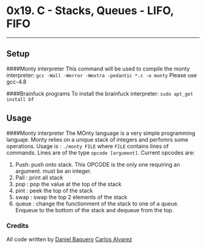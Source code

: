 # 0x19. C - Stacks, Queues - LIFO, FIFO

---
## Setup
####Monty interpreter
This command will be used to compile the monty interpreter:
``gcc -Wall -Werror -Wextra -pedantic *.c -o monty``
Please use gcc-4.8

####Brainfuck programs
To install the brainfuck interpreter:
``sudo apt_get install bf``

## Usage
####Monty interpreter
The MOnty language is a very simple programming languaje. Monty relies on a unique stack of integers and perfomrs some operations.
Usage is : `./monty FILE` where `FILE` contains lines of commands.
Lines are of the type `opcode [argument]`.
Current opcodes are:
1. Push: push onto stack. This OPCODE is the only one requiring an argument. must be an integer.
2. Pall : print all stack
3. pop : pop the value at the top of the stack
4. pint : peek the top of the stack
5. swap : swap the top 2 elements of the stack
6. queue : change the functionment of the stack to one of a queue. Enqueue to the bottom of the stack and dequeue from the top.

### Credits
All code written by
[Daniel Baquero](https://github.com/DanielBaquero28)
[Carlos Alvarez](https://github.com/charlyhackr/)
